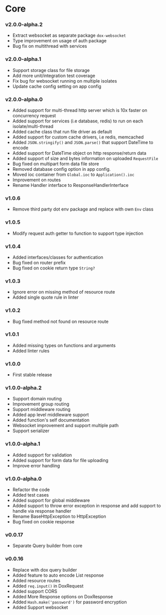 # Core

### v2.0.0-alpha.2

- Extract websocket as separate package `dox-websocket`
- Type improvement on usage of auth package
- Bug fix on multithread with services

### v2.0.0-alpha.1

- Support storage class for file storage
- Add more unit/integration test coverage
- Fix bug for websocket running on multiple isolates
- Update cache config setting on app config

### v2.0.0-alpha.0

- Added support for multi-thread http server which is 10x faster on concurrency request
- Added support for services (i.e database, redis) to run on each isolate/multi-thread
- Added cache class that run file driver as default 
- Added support for custom cache drivers, i.e redis, memcached
- Added `JSON.stringify()` and `JSON.parse()` that support DateTime to encode
- Added support for DateTime object on http response/return data
- Added support of size and bytes information on uploaded `RequestFile`
- Bug fixed on multipart form data file store
- Removed database config option in app config.
- Moved ioc container from `Global.ioc` to `Application().ioc`
- Improvement on routes
- Rename Handler interface to ResponseHandlerInterface

### v1.0.6

- Remove third party dot env package and replace with own `Env` class

### v1.0.5

- Modify request auth getter to function to support type injection

### v1.0.4

- Added interfaces/classes for authentication
- Bug fixed on router prefix
- Bug fixed on cookie return type `String?`

### v1.0.3

- Ignore error on missing method of resource route
- Added single quote rule in linter

### v1.0.2

- Bug fixed method not found on resource route

### v1.0.1

- Added missing types on functions and arguments
- Added linter rules

### v1.0.0

- First stable release

### v1.0.0-alpha.2

- Support domain routing
- Improvement group routing
- Support middleware routing
- Added app level middleware support 
- Added function's self documentation
- Websocket improvement and support multiple path
- Support serializer

### v1.0.0-alpha.1

- Added support for validation
- Added support for form data for file uploading
- Improve error handling

### v1.0.0-alpha.0

- Refactor the code
- Added test cases
- Added support for global middleware
- Added support to throw error exception in response and add support to handle via response handler
- Rename BaseHttpException to HttpException
- Bug fixed on cookie response

### v0.0.17

- Separate Query builder from core

### v0.0.16

- Replace with dox query builder
- Added feature to auto encode List<Model> response
- Added resource routes
- Added `req.input()` in DoxRequest
- Added support CORS
- Added More Response options on DoxResponse
- Added `Hash.make('password')` for password encryption
- Added Support websocket
